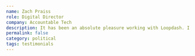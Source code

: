 ```yaml
---
name: Zach Praiss
role: Digital Director
company: Accountable Tech
description: It has been an absolute pleasure working with Loopdash. I trust them to tackle some of the hardest projects we've faced. They've always come through and we're eager to continue working with them.
permalink: false
category: political
tags: testimonials
---
```

